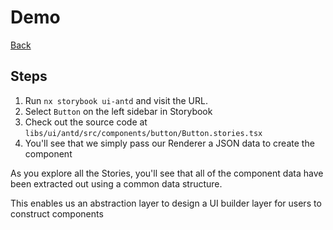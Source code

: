 # Demo

[Back](../../README.md)

## Steps

1. Run `nx storybook ui-antd` and visit the URL.
2. Select `Button` on the left sidebar in Storybook
3. Check out the source code at `libs/ui/antd/src/components/button/Button.stories.tsx`
4. You'll see that we simply pass our Renderer a JSON data to create the component

As you explore all the Stories, you'll see that all of the component data have been extracted out using a common data structure.

This enables us an abstraction layer to design a UI builder layer for users to construct components